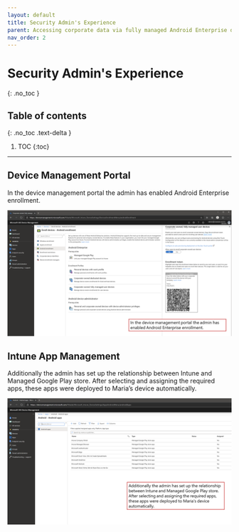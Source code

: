 ```yaml
---
layout: default
title: Security Admin's Experience
parent: Accessing corporate data via fully managed Android Enterprise device
nav_order: 2
---
```


# Security Admin's Experience
{: .no_toc }

## Table of contents
{: .no_toc .text-delta }

1. TOC
{:toc}

---

## Device Management Portal

In the device management portal the admin has enabled Android Enterprise enrollment.

![](/assets/images/scenario11/Scenario11_08.PNG "Device Management Portal")

## Intune App Management

Additionally the admin has set up the relationship between Intune and Managed Google Play store. After selecting and assigning the required apps, these apps were deployed to Maria’s device automatically.

![](/assets/images/scenario11/Scenario11_09.PNG "Intune App Management")